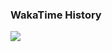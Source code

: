 ### WakaTime History
<body id='top'>
<!--START_SECTION:waka--><!--END_SECTION:waka-->
<p>
 <p>
    <img src="https://wakatime.com/share/@659af4a0-247b-4b6e-a0e7-0bd6af6f3ccc/01df02da-bccf-4edd-82c4-ba495270ee63.svg">
  </p>
 </p> 
</body>
